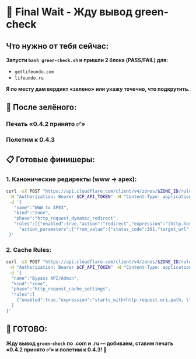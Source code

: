# 💚 Final Wait - Жду вывод green-check

## **Что нужно от тебя сейчас:**

**Запусти `bash green-check.sh` и пришли 2 блока (PASS/FAIL) для:**

- `getlifeundo.com`
- `lifeundo.ru`

**Я по месту дам вердикт «зелено» или укажу точечно, что подкрутить.**

## **🚀 После зелёного:**

### **Печать «0.4.2 принято ✅»**
### **Полетим к 0.4.3**

## **📋 Готовые финишеры:**

### **1. Канонические редиректы (www → apex):**
```bash
curl -sX POST "https://api.cloudflare.com/client/v4/zones/$ZONE_ID/rulesets" \
 -H "Authorization: Bearer $CF_API_TOKEN" -H "Content-Type: application/json" \
 -d '{
   "name":"WWW to APEX",
   "kind":"zone",
   "phase":"http_request_dynamic_redirect",
   "rules":[{"enabled":true,"action":"redirect","expression":"(http.host eq \"www.getlifeundo.com\")",
     "action_parameters":{"from_value":{"status_code":301,"target_url":{"expression":"concat(\"https://getlifeundo.com\", http.request.uri)"}}}}]
 }'
```

### **2. Cache Rules:**
```bash
curl -sX POST "https://api.cloudflare.com/client/v4/zones/$ZONE_ID/rulesets" \
 -H "Authorization: Bearer $CF_API_TOKEN" -H "Content-Type: application/json" \
 -d '{
  "name":"Bypass API/Admin",
  "kind":"zone",
  "phase":"http_request_cache_settings",
  "rules":[
    {"enabled":true,"expression":"starts_with(http.request.uri.path, \"/api/\") or starts_with(http.request.uri.path, \"/admin\")","action":"set_cache_settings","action_parameters":{"cache":"bypass"}}
  ]
}'
```

## **🎯 ГОТОВО:**

**Жду вывод `green-check` по .com и .ru — добиваем, ставим печать «0.4.2 принято ✅» и полетим к 0.4.3! 🚀**


